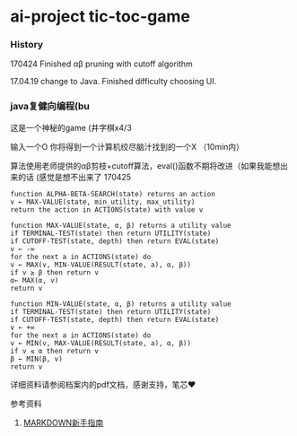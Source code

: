 # ai-project tic-toc-game

### History

170424 Finished αβ pruning with cutoff algorithm

17.04.19 change to Java. Finished difficulty choosing UI.

### java复健向编程(bu

这是一个神秘的game (井字棋x4/3

输入一个O 你将得到一个计算机绞尽脑汁找到的一个X （10min内）

算法使用老师提供的αβ剪枝+cutoff算法，eval()函数不期将改进（如果我能想出来的话 (感觉是想不出来了 170425

```
function ALPHA-BETA-SEARCH(state) returns an action
v ← MAX-VALUE(state, min_utility, max_utility)
return the action in ACTIONS(state) with value v

function MAX-VALUE(state, α, β) returns a utility value
if TERMINAL-TEST(state) then return UTILITY(state)
if CUTOFF-TEST(state, depth) then return EVAL(state)
v ← -∞
for the next a in ACTIONS(state) do
v ← MAX(v, MIN-VALUE(RESULT(state, a), α, β))
if v ≥ β then return v
α← MAX(α, v)
return v

function MIN-VALUE(state, α, β) returns a utility value
if TERMINAL-TEST(state) then return UTILITY(state)
if CUTOFF-TEST(state, depth) then return EVAL(state)
v ← +∞
for the next a in ACTIONS(state) do
v ← MIN(v, MAX-VALUE(RESULT(state, a), α, β))
if v ≤ α then return v
β ← MIN(β, v)
return v
```

详细资料请参阅档案内的pdf文档，感谢支持，笔芯♥

参考资料
1. [MARKDOWN新手指南](http://www.jianshu.com/p/q81RER)
